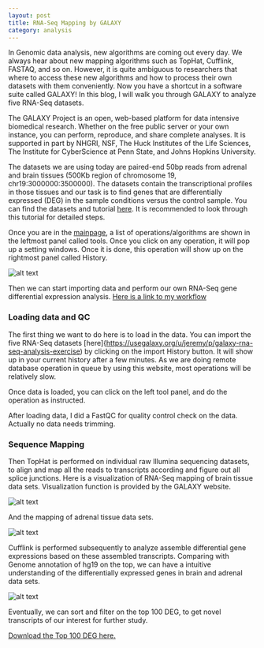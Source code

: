 ```yaml
---
layout: post
title: RNA-Seq Mapping by GALAXY
category: analysis
---
```


In Genomic data analysis, new algorithms are coming out every day. We always hear about new mapping algorithms such as TopHat, Cufflink, FASTAQ, and so on. However, it is quite ambiguous to researchers that where to access these new algorithms and how to process their own datasets with them conveniently. Now you have a shortcut in a software suite called GALAXY! In this blog, I will walk you through GALAXY to analyze five RNA-Seq datasets. 


The GALAXY Project is an open, web-based platform for data intensive biomedical research. Whether on the free public server or your own instance, you can perform, reproduce, and share complete analyses. It is supported in part by NHGRI, NSF, The Huck Institutes of the Life Sciences, The Institute for CyberScience at Penn State, and Johns Hopkins University. 

The datasets we are using today are paired-end 50bp reads from adrenal and brain tissues (500Kb region of chromosome 19, chr19:3000000:3500000). The datasets contain the transcriptional profiles in those tissues and our task is to find genes that are differentially expressed (DEG) in the sample conditions versus the control sample. You can find the datasets and tutorial [here](https://usegalaxy.org/u/jeremy/p/galaxy-rna-seq-analysis-exercise). It is recommended to look through this tutorial for detailed steps. 

Once you are in the [mainpage](https://usegalaxy.org/), a list of operations/algorithms are shown in the leftmost panel called tools. Once you click on any operation, it will pop up a setting windows. Once it is done, this operation will show up on the rightmost panel called History. 

![alt text](https://rawgit.com/jinzhenfan/jinzhenfan.github.io/master/images/GALAXY/ss1.png)

Then we can start importing data and perform our own RNA-Seq gene differential expression analysis. 
[Here is a link to my workflow](https://usegalaxy.org/u/galaxygirl/h/imported-rna-seq-exercise-datasets)

### Loading data and QC

The first thing we want to do here is to load in the data. You can import the five RNA-Seq datasets [here]{https://usegalaxy.org/u/jeremy/p/galaxy-rna-seq-analysis-exercise) by clicking on the import History button. It will show up in your current history after a few minutes. As we are doing remote database operation in queue by using this website, most operations will be relatively slow. 

Once data is loaded, you can click on the left tool panel, and do the operation as instructed. 

After loading data, I did a FastQC for quality control check on the data. Actually no data needs trimming. 

### Sequence Mapping

Then TopHat is performed on individual raw Illumina sequencing datasets, to align and map all the reads to transcripts according and figure out all splice junctions.
Here is a visualization of RNA-Seq mapping of brain tissue data sets. Visualization function is provided by the GALAXY website.

![alt text](https://rawgit.com/jinzhenfan/jinzhenfan.github.io/master/images/GALAXY/ss3.png)

And the mapping of adrenal tissue data sets.

![alt text](https://rawgit.com/jinzhenfan/jinzhenfan.github.io/master/images/GALAXY/ss4.png)


Cufflink is performed subsequently to analyze assemble differential gene expressions based on these assembled transcripts. Comparing with Genome annotation of hg19 on the top, we can have a intuitive understanding of the differentially expressed genes in brain and adrenal data sets.

![alt text](https://rawgit.com/jinzhenfan/jinzhenfan.github.io/master/images/GALAXY/ss5.png)

Eventually, we can sort and filter on the top 100 DEG, to get novel transcripts of our interest for further study. 

[Download the Top 100 DEG here.]()















